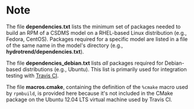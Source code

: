 # Note

The file **dependencies.txt** lists the minimum set of packages 
needed to build an RPM of a CSDMS model
on a RHEL-based Linux distribution (e.g., Fedora, CentOS).
Packages required for a specific model
are listed in a file of the same name
in the model's directory
(e.g., **hydrotrend/dependencies.txt**).

The file **dependencies_debian.txt** lists _all_ packages 
required for Debian-based distributions (e.g., Ubuntu).
This list is primarily used for integration testing
with [Travis CI](https://travis-ci.com/).

The file **macros.cmake**,
containing the definition of the `%cmake` macro
used by `rpmbuild`,
is provided here because
it's not included in the CMake package
on the Ubuntu 12.04 LTS virtual machine
used by Travis CI.
